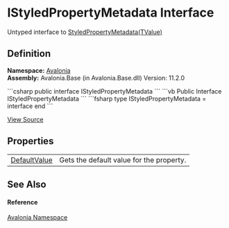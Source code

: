 # IStyledPropertyMetadata Interface


Untyped interface to <a href="T_Avalonia_StyledPropertyMetadata_1">StyledPropertyMetadata(TValue)</a>



## Definition
**Namespace:** <a href="N_Avalonia">Avalonia</a>  
**Assembly:** Avalonia.Base (in Avalonia.Base.dll) Version: 11.2.0

<Tabs groupId="api-code-preview">
<TabItem value="csharp" label="C#">
```csharp
public interface IStyledPropertyMetadata
```
</TabItem>
<TabItem value="vb" label="VB">
```vb
Public Interface IStyledPropertyMetadata
```
</TabItem>
<TabItem value="fsharp" label="F#">
```fsharp
type IStyledPropertyMetadata = interface end
```
</TabItem>
</Tabs>



<a href="https://github.com/AvaloniaUI/Avalonia/tree/master/src/Avalonia.Base/IStyledPropertyMetadata.cs" title="View the source code">View Source</a>



## Properties
<table>
<tr>
<td><a href="P_Avalonia_IStyledPropertyMetadata_DefaultValue">DefaultValue</a></td>
<td>Gets the default value for the property.</td>
</tr>
</table>

## See Also


#### Reference
<a href="N_Avalonia">Avalonia Namespace</a>  
